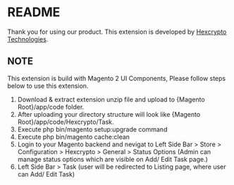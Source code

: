 # README
Thank you for using our product.
This extension is developed by [Hexcrypto Technologies](https://hexcrypto.com/).

## NOTE
This extension is build with Magento 2 UI Components, Please follow steps below to use this extension.

1) Download & extract extension unzip file and upload to {Magento Root}/app/code folder.
2) After uploading your directory structure will look like {Magento Root}/app/code/Hexcrypto/Task.
3) Execute php bin/magento setup:upgrade command
4) Execute php bin/magento cache:clean
5) Login to your Magento backend and nevigat to Left Side Bar > Store > Configuration > Hexcrypto > General > Status Options (Admin can manage status options which are visible on Add/ Edit Task page.)
5) Left Side Bar > Task (user will be redirected to Listing page, where user can Add/ Edit Task)